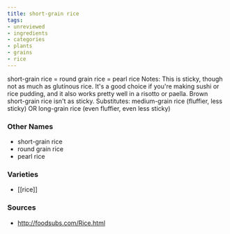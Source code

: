 ```yaml
---
title: short-grain rice
tags:
- unreviewed
- ingredients
- categories
- plants
- grains
- rice
---
```

short-grain rice = round grain rice = pearl rice Notes: This is sticky, though not as much as glutinous rice. It's a good choice if you're making sushi or rice pudding, and it also works pretty well in a risotto or paella. Brown short-grain rice isn't as sticky. Substitutes: medium-grain rice (fluffier, less sticky) OR long-grain rice (even fluffier, even less sticky)

### Other Names

* short-grain rice
* round grain rice
* pearl rice

### Varieties

* [[rice]]

### Sources
* http://foodsubs.com/Rice.html

